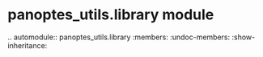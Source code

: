 panoptes\_utils.library module
==============================

.. automodule:: panoptes_utils.library
    :members:
    :undoc-members:
    :show-inheritance:
